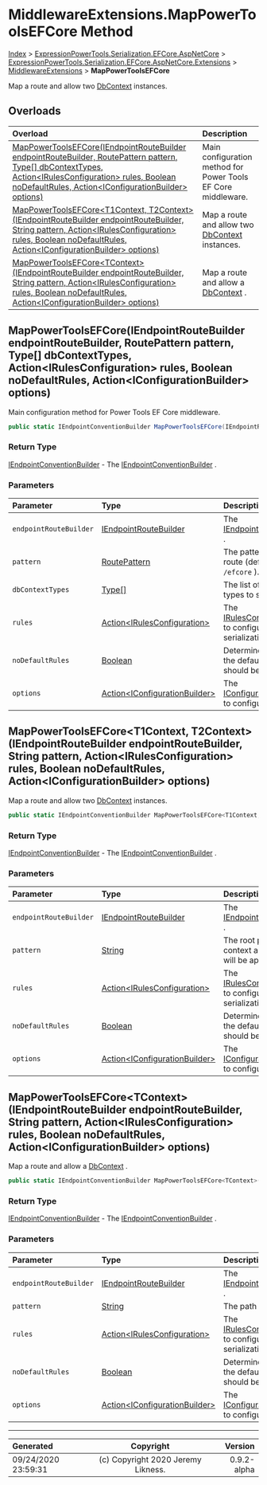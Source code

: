 ﻿# MiddlewareExtensions.MapPowerToolsEFCore Method

[Index](../index.md) > [ExpressionPowerTools.Serialization.EFCore.AspNetCore](ExpressionPowerTools.Serialization.EFCore.AspNetCore.a.md) > [ExpressionPowerTools.Serialization.EFCore.AspNetCore.Extensions](ExpressionPowerTools.Serialization.EFCore.AspNetCore.Extensions.n.md) > [MiddlewareExtensions](ExpressionPowerTools.Serialization.EFCore.AspNetCore.Extensions.MiddlewareExtensions.cs.md) > **MapPowerToolsEFCore**

Map a route and allow two [DbContext](https://docs.microsoft.com/dotnet/api/microsoft.entityframeworkcore.dbcontext) instances.

## Overloads

| Overload | Description |
| :-- | :-- |
| [MapPowerToolsEFCore(IEndpointRouteBuilder endpointRouteBuilder, RoutePattern pattern, Type[] dbContextTypes, Action&lt;IRulesConfiguration> rules, Boolean noDefaultRules, Action&lt;IConfigurationBuilder> options)](#mappowertoolsefcoreiendpointroutebuilder-endpointroutebuilder-routepattern-pattern-type[]-dbcontexttypes-actionirulesconfiguration-rules-boolean-nodefaultrules-actioniconfigurationbuilder-options) | Main configuration method for Power Tools EF Core middleware. |
| [MapPowerToolsEFCore&lt;T1Context, T2Context>(IEndpointRouteBuilder endpointRouteBuilder, String pattern, Action&lt;IRulesConfiguration> rules, Boolean noDefaultRules, Action&lt;IConfigurationBuilder> options)](#mappowertoolsefcoret1context-t2contextiendpointroutebuilder-endpointroutebuilder-string-pattern-actionirulesconfiguration-rules-boolean-nodefaultrules-actioniconfigurationbuilder-options) | Map a route and allow two [DbContext](https://docs.microsoft.com/dotnet/api/microsoft.entityframeworkcore.dbcontext) instances. |
| [MapPowerToolsEFCore&lt;TContext>(IEndpointRouteBuilder endpointRouteBuilder, String pattern, Action&lt;IRulesConfiguration> rules, Boolean noDefaultRules, Action&lt;IConfigurationBuilder> options)](#mappowertoolsefcoretcontextiendpointroutebuilder-endpointroutebuilder-string-pattern-actionirulesconfiguration-rules-boolean-nodefaultrules-actioniconfigurationbuilder-options) | Map a route and allow a [DbContext](https://docs.microsoft.com/dotnet/api/microsoft.entityframeworkcore.dbcontext) . |
## MapPowerToolsEFCore(IEndpointRouteBuilder endpointRouteBuilder, RoutePattern pattern, Type[] dbContextTypes, Action&lt;IRulesConfiguration> rules, Boolean noDefaultRules, Action&lt;IConfigurationBuilder> options)

Main configuration method for Power Tools EF Core middleware.

```csharp
public static IEndpointConventionBuilder MapPowerToolsEFCore(IEndpointRouteBuilder endpointRouteBuilder, RoutePattern pattern, Type[] dbContextTypes, Action<IRulesConfiguration> rules, Boolean noDefaultRules, Action<IConfigurationBuilder> options)
```

### Return Type

 [IEndpointConventionBuilder](https://docs.microsoft.com/dotnet/api/microsoft.aspnetcore.builder.iendpointconventionbuilder)  - The [IEndpointConventionBuilder](https://docs.microsoft.com/dotnet/api/microsoft.aspnetcore.builder.iendpointconventionbuilder) .

### Parameters

| Parameter | Type | Description |
| :-- | :-- | :-- |
| `endpointRouteBuilder` | [IEndpointRouteBuilder](https://docs.microsoft.com/dotnet/api/microsoft.aspnetcore.routing.iendpointroutebuilder) | The [IEndpointRouteBuilder](https://docs.microsoft.com/dotnet/api/microsoft.aspnetcore.routing.iendpointroutebuilder) . |
| `pattern` | [RoutePattern](https://docs.microsoft.com/dotnet/api/microsoft.aspnetcore.routing.patterns.routepattern) | The pattern for the route (defaults to `/efcore` ). |
| `dbContextTypes` | [Type[]](https://docs.microsoft.com/dotnet/api/system.type) | The list of `DbContext` types to support. |
| `rules` | [Action&lt;IRulesConfiguration>](https://docs.microsoft.com/dotnet/api/system.action-1) | The [IRulesConfiguration](ExpressionPowerTools.Serialization.Signatures.IRulesConfiguration.i.md) to configure serialization rules. |
| `noDefaultRules` | [Boolean](https://docs.microsoft.com/dotnet/api/system.boolean) | Determines whether the default rule set should be applied. |
| `options` | [Action&lt;IConfigurationBuilder>](https://docs.microsoft.com/dotnet/api/system.action-1) | The [IConfigurationBuilder](ExpressionPowerTools.Serialization.Signatures.IConfigurationBuilder.i.md) to configure options. |


## MapPowerToolsEFCore&lt;T1Context, T2Context>(IEndpointRouteBuilder endpointRouteBuilder, String pattern, Action&lt;IRulesConfiguration> rules, Boolean noDefaultRules, Action&lt;IConfigurationBuilder> options)

Map a route and allow two [DbContext](https://docs.microsoft.com/dotnet/api/microsoft.entityframeworkcore.dbcontext) instances.

```csharp
public static IEndpointConventionBuilder MapPowerToolsEFCore<T1Context, T2Context>(IEndpointRouteBuilder endpointRouteBuilder, String pattern, Action<IRulesConfiguration> rules, Boolean noDefaultRules, Action<IConfigurationBuilder> options)
```

### Return Type

 [IEndpointConventionBuilder](https://docs.microsoft.com/dotnet/api/microsoft.aspnetcore.builder.iendpointconventionbuilder)  - The [IEndpointConventionBuilder](https://docs.microsoft.com/dotnet/api/microsoft.aspnetcore.builder.iendpointconventionbuilder) .

### Parameters

| Parameter | Type | Description |
| :-- | :-- | :-- |
| `endpointRouteBuilder` | [IEndpointRouteBuilder](https://docs.microsoft.com/dotnet/api/microsoft.aspnetcore.routing.iendpointroutebuilder) | The [IEndpointRouteBuilder](https://docs.microsoft.com/dotnet/api/microsoft.aspnetcore.routing.iendpointroutebuilder) . |
| `pattern` | [String](https://docs.microsoft.com/dotnet/api/system.string) | The root path. The context and controller will be appended. |
| `rules` | [Action&lt;IRulesConfiguration>](https://docs.microsoft.com/dotnet/api/system.action-1) | The [IRulesConfiguration](ExpressionPowerTools.Serialization.Signatures.IRulesConfiguration.i.md) to configure serialization rules. |
| `noDefaultRules` | [Boolean](https://docs.microsoft.com/dotnet/api/system.boolean) | Determines whether the default rule set should be applied. |
| `options` | [Action&lt;IConfigurationBuilder>](https://docs.microsoft.com/dotnet/api/system.action-1) | The [IConfigurationBuilder](ExpressionPowerTools.Serialization.Signatures.IConfigurationBuilder.i.md) to configure options. |


## MapPowerToolsEFCore&lt;TContext>(IEndpointRouteBuilder endpointRouteBuilder, String pattern, Action&lt;IRulesConfiguration> rules, Boolean noDefaultRules, Action&lt;IConfigurationBuilder> options)

Map a route and allow a [DbContext](https://docs.microsoft.com/dotnet/api/microsoft.entityframeworkcore.dbcontext) .

```csharp
public static IEndpointConventionBuilder MapPowerToolsEFCore<TContext>(IEndpointRouteBuilder endpointRouteBuilder, String pattern, Action<IRulesConfiguration> rules, Boolean noDefaultRules, Action<IConfigurationBuilder> options)
```

### Return Type

 [IEndpointConventionBuilder](https://docs.microsoft.com/dotnet/api/microsoft.aspnetcore.builder.iendpointconventionbuilder)  - The [IEndpointConventionBuilder](https://docs.microsoft.com/dotnet/api/microsoft.aspnetcore.builder.iendpointconventionbuilder) .

### Parameters

| Parameter | Type | Description |
| :-- | :-- | :-- |
| `endpointRouteBuilder` | [IEndpointRouteBuilder](https://docs.microsoft.com/dotnet/api/microsoft.aspnetcore.routing.iendpointroutebuilder) | The [IEndpointRouteBuilder](https://docs.microsoft.com/dotnet/api/microsoft.aspnetcore.routing.iendpointroutebuilder) . |
| `pattern` | [String](https://docs.microsoft.com/dotnet/api/system.string) | The path pattern. |
| `rules` | [Action&lt;IRulesConfiguration>](https://docs.microsoft.com/dotnet/api/system.action-1) | The [IRulesConfiguration](ExpressionPowerTools.Serialization.Signatures.IRulesConfiguration.i.md) to configure serialization rules. |
| `noDefaultRules` | [Boolean](https://docs.microsoft.com/dotnet/api/system.boolean) | Determines whether the default rule set should be applied. |
| `options` | [Action&lt;IConfigurationBuilder>](https://docs.microsoft.com/dotnet/api/system.action-1) | The [IConfigurationBuilder](ExpressionPowerTools.Serialization.Signatures.IConfigurationBuilder.i.md) to configure options. |



---

| Generated | Copyright | Version |
| :-- | :-: | --: |
| 09/24/2020 23:59:31 | (c) Copyright 2020 Jeremy Likness. | 0.9.2-alpha |
